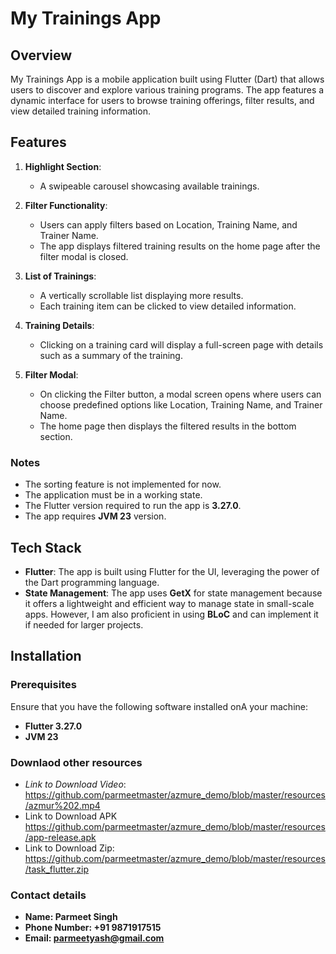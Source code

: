 
# My Trainings App

## Overview

My Trainings App is a mobile application built using Flutter (Dart) that allows users to discover and explore various training programs. The app features a dynamic interface for users to browse training offerings, filter results, and view detailed training information.

## Features

1. **Highlight Section**:
   - A swipeable carousel showcasing available trainings.

2. **Filter Functionality**:
   - Users can apply filters based on Location, Training Name, and Trainer Name.
   - The app displays filtered training results on the home page after the filter modal is closed.

3. **List of Trainings**:
   - A vertically scrollable list displaying more results.
   - Each training item can be clicked to view detailed information.

4. **Training Details**:
   - Clicking on a training card will display a full-screen page with details such as a summary of the training.

5. **Filter Modal**:
   - On clicking the Filter button, a modal screen opens where users can choose predefined options like Location, Training Name, and Trainer Name.
   - The home page then displays the filtered results in the bottom section.

### Notes
- The sorting feature is not implemented for now.
- The application must be in a working state.
- The Flutter version required to run the app is **3.27.0**.
- The app requires **JVM 23** version.

## Tech Stack

- **Flutter**: The app is built using Flutter for the UI, leveraging the power of the Dart programming language.
- **State Management**: The app uses **GetX** for state management because it offers a lightweight and efficient way to manage state in small-scale apps. However, I am also proficient in using **BLoC** and can implement it if needed for larger projects.

## Installation

### Prerequisites
Ensure that you have the following software installed onA your machine:
- **Flutter 3.27.0**
- **JVM 23**



### Downlaod other resources

- *Link to Download Video*: https://github.com/parmeetmaster/azmure_demo/blob/master/resources/azmur%202.mp4
- Link to Download APK https://github.com/parmeetmaster/azmure_demo/blob/master/resources/app-release.apk
- Link to Download Zip: https://github.com/parmeetmaster/azmure_demo/blob/master/resources/task_flutter.zip

### Contact details

- **Name: Parmeet Singh**
- **Phone Number: +91 9871917515**
- **Email: parmeetyash@gmail.com**